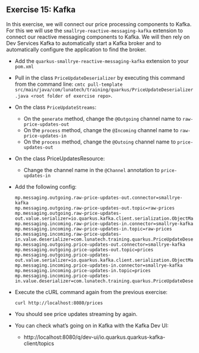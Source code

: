 ## Exercise 15: Kafka

In this exercise, we will connect our price processing components to Kafka. For this we will use the `smallrye-reactive-messaging-kafka` extension to connect our reactive messaging components to Kafka. We will then rely on Dev Services Kafka to automatically start a Kafka broker and to automatically configure the application to find the broker.

* Add the `quarkus-smallrye-reactive-messaging-kafka` extension to your `pom.xml`
* Pull in the class `PriceUpdateDeserializer` by executing this command from the command line: `cmtc pull-template src/main/java/com/lunatech/training/quarkus/PriceUpdateDeserializer.java <root folder of exercise repo>`.
* On the class `PriceUpdateStreams`:
    - On the `generate` method, change the `@Outgoing` channel name to `raw-price-updates-out`
    - On the `process` method, change the `@Incoming` channel name to `raw-price-updates-in`
    - On the `process` method, change the `@Outoing` channel name to `price-updates-out`
* On the class PriceUpdatesResource:
    - Change the channel name in the `@Channel` annotation to `price-updates-in`
* Add the following config:

      mp.messaging.outgoing.raw-price-updates-out.connector=smallrye-kafka
      mp.messaging.outgoing.raw-price-updates-out.topic=raw-prices
      mp.messaging.outgoing.raw-price-updates-out.value.serializer=io.quarkus.kafka.client.serialization.ObjectMapperSerializer
      mp.messaging.incoming.raw-price-updates-in.connector=smallrye-kafka
      mp.messaging.incoming.raw-price-updates-in.topic=raw-prices
      mp.messaging.incoming.raw-price-updates-in.value.deserializer=com.lunatech.training.quarkus.PriceUpdateDeserializer
      mp.messaging.outgoing.price-updates-out.connector=smallrye-kafka
      mp.messaging.outgoing.price-updates-out.topic=prices
      mp.messaging.outgoing.price-updates-out.value.serializer=io.quarkus.kafka.client.serialization.ObjectMapperSerializer
      mp.messaging.incoming.price-updates-in.connector=smallrye-kafka
      mp.messaging.incoming.price-updates-in.topic=prices
      mp.messaging.incoming.price-updates-in.value.deserializer=com.lunatech.training.quarkus.PriceUpdateDeserializer

* Execute the cURL command again from the previous exercise:

      curl http://localhost:8080/prices

* You should see price updates streaming by again.
* You can check what’s going on in Kafka with the Kafka Dev UI:
  * http://localhost:8080/q/dev-ui/io.quarkus.quarkus-kafka-client/topics